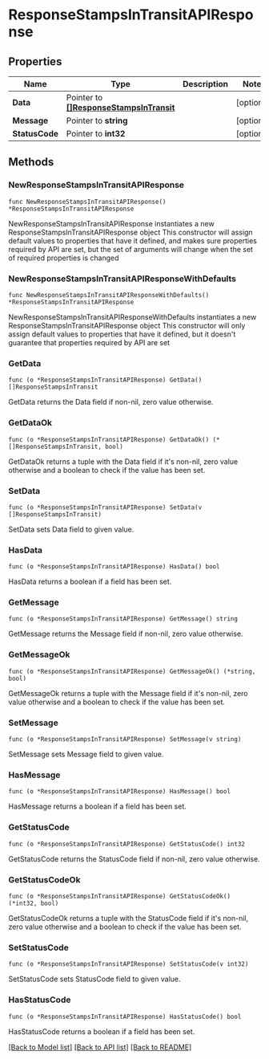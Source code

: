 # ResponseStampsInTransitAPIResponse

## Properties

Name | Type | Description | Notes
------------ | ------------- | ------------- | -------------
**Data** | Pointer to [**[]ResponseStampsInTransit**](ResponseStampsInTransit.md) |  | [optional] 
**Message** | Pointer to **string** |  | [optional] 
**StatusCode** | Pointer to **int32** |  | [optional] 

## Methods

### NewResponseStampsInTransitAPIResponse

`func NewResponseStampsInTransitAPIResponse() *ResponseStampsInTransitAPIResponse`

NewResponseStampsInTransitAPIResponse instantiates a new ResponseStampsInTransitAPIResponse object
This constructor will assign default values to properties that have it defined,
and makes sure properties required by API are set, but the set of arguments
will change when the set of required properties is changed

### NewResponseStampsInTransitAPIResponseWithDefaults

`func NewResponseStampsInTransitAPIResponseWithDefaults() *ResponseStampsInTransitAPIResponse`

NewResponseStampsInTransitAPIResponseWithDefaults instantiates a new ResponseStampsInTransitAPIResponse object
This constructor will only assign default values to properties that have it defined,
but it doesn't guarantee that properties required by API are set

### GetData

`func (o *ResponseStampsInTransitAPIResponse) GetData() []ResponseStampsInTransit`

GetData returns the Data field if non-nil, zero value otherwise.

### GetDataOk

`func (o *ResponseStampsInTransitAPIResponse) GetDataOk() (*[]ResponseStampsInTransit, bool)`

GetDataOk returns a tuple with the Data field if it's non-nil, zero value otherwise
and a boolean to check if the value has been set.

### SetData

`func (o *ResponseStampsInTransitAPIResponse) SetData(v []ResponseStampsInTransit)`

SetData sets Data field to given value.

### HasData

`func (o *ResponseStampsInTransitAPIResponse) HasData() bool`

HasData returns a boolean if a field has been set.

### GetMessage

`func (o *ResponseStampsInTransitAPIResponse) GetMessage() string`

GetMessage returns the Message field if non-nil, zero value otherwise.

### GetMessageOk

`func (o *ResponseStampsInTransitAPIResponse) GetMessageOk() (*string, bool)`

GetMessageOk returns a tuple with the Message field if it's non-nil, zero value otherwise
and a boolean to check if the value has been set.

### SetMessage

`func (o *ResponseStampsInTransitAPIResponse) SetMessage(v string)`

SetMessage sets Message field to given value.

### HasMessage

`func (o *ResponseStampsInTransitAPIResponse) HasMessage() bool`

HasMessage returns a boolean if a field has been set.

### GetStatusCode

`func (o *ResponseStampsInTransitAPIResponse) GetStatusCode() int32`

GetStatusCode returns the StatusCode field if non-nil, zero value otherwise.

### GetStatusCodeOk

`func (o *ResponseStampsInTransitAPIResponse) GetStatusCodeOk() (*int32, bool)`

GetStatusCodeOk returns a tuple with the StatusCode field if it's non-nil, zero value otherwise
and a boolean to check if the value has been set.

### SetStatusCode

`func (o *ResponseStampsInTransitAPIResponse) SetStatusCode(v int32)`

SetStatusCode sets StatusCode field to given value.

### HasStatusCode

`func (o *ResponseStampsInTransitAPIResponse) HasStatusCode() bool`

HasStatusCode returns a boolean if a field has been set.


[[Back to Model list]](../README.md#documentation-for-models) [[Back to API list]](../README.md#documentation-for-api-endpoints) [[Back to README]](../README.md)


